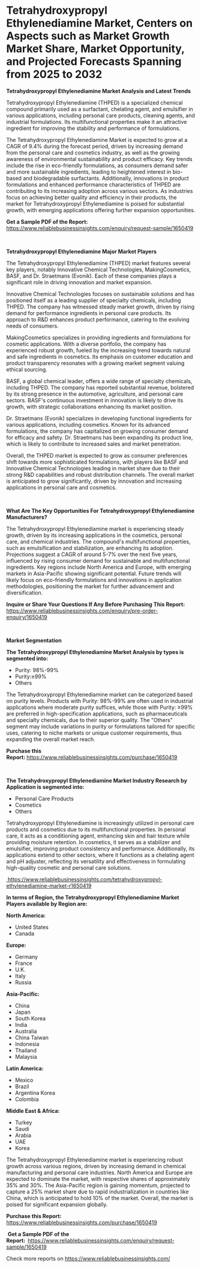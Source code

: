 <p><h1>Tetrahydroxypropyl Ethylenediamine Market, Centers on Aspects such as Market Growth Market Share, Market Opportunity, and Projected Forecasts Spanning from 2025 to 2032</h1></p><p><strong>Tetrahydroxypropyl Ethylenediamine Market Analysis and Latest Trends</strong></p>
<p><p>Tetrahydroxypropyl Ethylenediamine (THPED) is a specialized chemical compound primarily used as a surfactant, chelating agent, and emulsifier in various applications, including personal care products, cleaning agents, and industrial formulations. Its multifunctional properties make it an attractive ingredient for improving the stability and performance of formulations.</p><p>The Tetrahydroxypropyl Ethylenediamine Market is expected to grow at a CAGR of 9.4% during the forecast period, driven by increasing demand from the personal care and cosmetics industry, as well as the growing awareness of environmental sustainability and product efficacy. Key trends include the rise in eco-friendly formulations, as consumers demand safer and more sustainable ingredients, leading to heightened interest in bio-based and biodegradable surfactants. Additionally, innovations in product formulations and enhanced performance characteristics of THPED are contributing to its increasing adoption across various sectors. As industries focus on achieving better quality and efficiency in their products, the market for Tetrahydroxypropyl Ethylenediamine is poised for substantial growth, with emerging applications offering further expansion opportunities.</p></p>
<p><strong>Get a Sample PDF of the Report:&nbsp;</strong> <a href="https://www.reliablebusinessinsights.com/enquiry/request-sample/1650419?utm_campaign=2268&utm_medium=2&utm_source=Github&utm_content=ia&utm_term=31032025&utm_id=tetrahydroxypropyl-ethylenediamine">https://www.reliablebusinessinsights.com/enquiry/request-sample/1650419</a></p>
<p>&nbsp;</p>
<p><strong>Tetrahydroxypropyl Ethylenediamine Major Market Players</strong></p>
<p><p>The Tetrahydroxypropyl Ethylenediamine (THPED) market features several key players, notably Innovative Chemical Technologies, MakingCosmetics, BASF, and Dr. Straetmans (Evonik). Each of these companies plays a significant role in driving innovation and market expansion.</p><p>Innovative Chemical Technologies focuses on sustainable solutions and has positioned itself as a leading supplier of specialty chemicals, including THPED. The company has witnessed steady market growth, driven by rising demand for performance ingredients in personal care products. Its approach to R&D enhances product performance, catering to the evolving needs of consumers.</p><p>MakingCosmetics specializes in providing ingredients and formulations for cosmetic applications. With a diverse portfolio, the company has experienced robust growth, fueled by the increasing trend towards natural and safe ingredients in cosmetics. Its emphasis on customer education and product transparency resonates with a growing market segment valuing ethical sourcing.</p><p>BASF, a global chemical leader, offers a wide range of specialty chemicals, including THPED. The company has reported substantial revenue, bolstered by its strong presence in the automotive, agriculture, and personal care sectors. BASF's continuous investment in innovation is likely to drive its growth, with strategic collaborations enhancing its market position.</p><p>Dr. Straetmans (Evonik) specializes in developing functional ingredients for various applications, including cosmetics. Known for its advanced formulations, the company has capitalized on growing consumer demand for efficacy and safety. Dr. Straetmans has been expanding its product line, which is likely to contribute to increased sales and market penetration.</p><p>Overall, the THPED market is expected to grow as consumer preferences shift towards more sophisticated formulations, with players like BASF and Innovative Chemical Technologies leading in market share due to their strong R&D capabilities and robust distribution channels. The overall market is anticipated to grow significantly, driven by innovation and increasing applications in personal care and cosmetics.</p></p>
<p>&nbsp;</p>
<p><strong>What Are The Key Opportunities For Tetrahydroxypropyl Ethylenediamine Manufacturers?</strong></p>
<p><p>The Tetrahydroxypropyl Ethylenediamine market is experiencing steady growth, driven by its increasing applications in the cosmetics, personal care, and chemical industries. The compound's multifunctional properties, such as emulsification and stabilization, are enhancing its adoption. Projections suggest a CAGR of around 5-7% over the next five years, influenced by rising consumer demand for sustainable and multifunctional ingredients. Key regions include North America and Europe, with emerging markets in Asia-Pacific showing significant potential. Future trends will likely focus on eco-friendly formulations and innovations in application methodologies, positioning the market for further advancement and diversification.</p></p>
<p><strong>Inquire or Share Your Questions If Any Before Purchasing This Report:</strong> <a href="https://www.reliablebusinessinsights.com/enquiry/pre-order-enquiry/1650419?utm_campaign=2268&utm_medium=2&utm_source=Github&utm_content=ia&utm_term=31032025&utm_id=tetrahydroxypropyl-ethylenediamine">https://www.reliablebusinessinsights.com/enquiry/pre-order-enquiry/1650419</a></p>
<p>&nbsp;</p>
<p><strong>Market Segmentation</strong></p>
<p><strong>The Tetrahydroxypropyl Ethylenediamine Market Analysis by types is segmented into:</strong></p>
<p><ul><li>Purity: 98%-99%</li><li>Purity:≥99%</li><li>Others</li></ul></p>
<p><p>The Tetrahydroxypropyl Ethylenediamine market can be categorized based on purity levels. Products with Purity: 98%-99% are often used in industrial applications where moderate purity suffices, while those with Purity: ≥99% are preferred in high-specification applications, such as pharmaceuticals and specialty chemicals, due to their superior quality. The "Others" segment may include variations in purity or formulations tailored for specific uses, catering to niche markets or unique customer requirements, thus expanding the overall market reach.</p></p>
<p><strong>Purchase this Report:&nbsp;</strong><a href="https://www.reliablebusinessinsights.com/purchase/1650419?utm_campaign=2268&utm_medium=2&utm_source=Github&utm_content=ia&utm_term=31032025&utm_id=tetrahydroxypropyl-ethylenediamine">https://www.reliablebusinessinsights.com/purchase/1650419</a></p>
<p>&nbsp;</p>
<p><strong>The Tetrahydroxypropyl Ethylenediamine Market Industry Research by Application is segmented into:</strong></p>
<p><ul><li>Personal Care Products</li><li>Cosmetics</li><li>Others</li></ul></p>
<p><p>Tetrahydroxypropyl Ethylenediamine is increasingly utilized in personal care products and cosmetics due to its multifunctional properties. In personal care, it acts as a conditioning agent, enhancing skin and hair texture while providing moisture retention. In cosmetics, it serves as a stabilizer and emulsifier, improving product consistency and performance. Additionally, its applications extend to other sectors, where it functions as a chelating agent and pH adjuster, reflecting its versatility and effectiveness in formulating high-quality cosmetic and personal care solutions.</p></p>
<p><a href="https://www.reliablebusinessinsights.com/tetrahydroxypropyl-ethylenediamine-market-r1650419?utm_campaign=2268&utm_medium=2&utm_source=Github&utm_content=ia&utm_term=31032025&utm_id=tetrahydroxypropyl-ethylenediamine">&nbsp;https://www.reliablebusinessinsights.com/tetrahydroxypropyl-ethylenediamine-market-r1650419</a></p>
<p><strong>In terms of Region, the Tetrahydroxypropyl Ethylenediamine Market Players available by Region are:</strong></p>
<p>
    <p> <strong> North America: </strong>
        <ul>
            <li>United States</li>
            <li>Canada</li>
        </ul>
        </p> 
    <p> <strong> Europe: </strong>
        <ul>
            <li>Germany</li>
            <li>France</li>
            <li>U.K.</li>
            <li>Italy</li>
            <li>Russia</li>
        </ul>
        </p> 
    <p> <strong> Asia-Pacific: </strong>
        <ul>
            <li>China</li>
            <li>Japan</li>
            <li>South Korea</li>
            <li>India</li>
            <li>Australia</li>
            <li>China Taiwan</li>
            <li>Indonesia</li>
            <li>Thailand</li>
            <li>Malaysia</li>
        </ul>
        </p> 
    <p> <strong> Latin America: </strong>
        <ul>
            <li>Mexico</li>
            <li>Brazil</li>
            <li>Argentina Korea</li>
            <li>Colombia</li>
        </ul>
        </p> 
    <p> <strong> Middle East & Africa: </strong>
        <ul>
            <li>Turkey</li>
            <li>Saudi</li>
            <li>Arabia</li>
            <li>UAE</li>
            <li>Korea</li>
        </ul>
    </p>
    </p>
<p><p>The Tetrahydroxypropyl Ethylenediamine market is experiencing robust growth across various regions, driven by increasing demand in chemical manufacturing and personal care industries. North America and Europe are expected to dominate the market, with respective shares of approximately 35% and 30%. The Asia-Pacific region is gaining momentum, projected to capture a 25% market share due to rapid industrialization in countries like China, which is anticipated to hold 10% of the market. Overall, the market is poised for significant expansion globally.</p></p>
<p><strong>Purchase this Report: </strong><a href="https://www.reliablebusinessinsights.com/purchase/1650419?utm_campaign=2268&utm_medium=2&utm_source=Github&utm_content=ia&utm_term=31032025&utm_id=tetrahydroxypropyl-ethylenediamine">https://www.reliablebusinessinsights.com/purchase/1650419</a></p>
<p>&nbsp;<strong>Get a Sample PDF of the Report:&nbsp;&nbsp;</strong><a href="https://www.reliablebusinessinsights.com/enquiry/request-sample/1650419?utm_campaign=2268&utm_medium=2&utm_source=Github&utm_content=ia&utm_term=31032025&utm_id=tetrahydroxypropyl-ethylenediamine">https://www.reliablebusinessinsights.com/enquiry/request-sample/1650419</a></p>
<p><strong></strong></p>
<p>Check more reports on <a href="https://www.reliablebusinessinsights.com/?utm_campaign=2268&utm_medium=2&utm_source=Github&utm_content=ia&utm_term=31032025&utm_id=tetrahydroxypropyl-ethylenediamine">https://www.reliablebusinessinsights.com/</a></p>